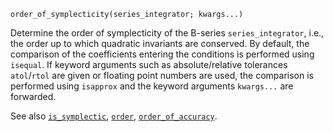 ```
order_of_symplecticity(series_integrator; kwargs...)
```

Determine the order of symplecticity of the B-series `series_integrator`, i.e., the order up to which quadratic invariants are conserved. By default, the comparison of the coefficients entering the conditions is performed using `isequal`. If keyword arguments such as absolute/relative tolerances `atol`/`rtol` are given or floating point numbers are used, the comparison is performed using `isapprox` and the keyword arguments `kwargs...` are forwarded.

See also [`is_symplectic`](@ref), [`order`](@ref), [`order_of_accuracy`](@ref).
